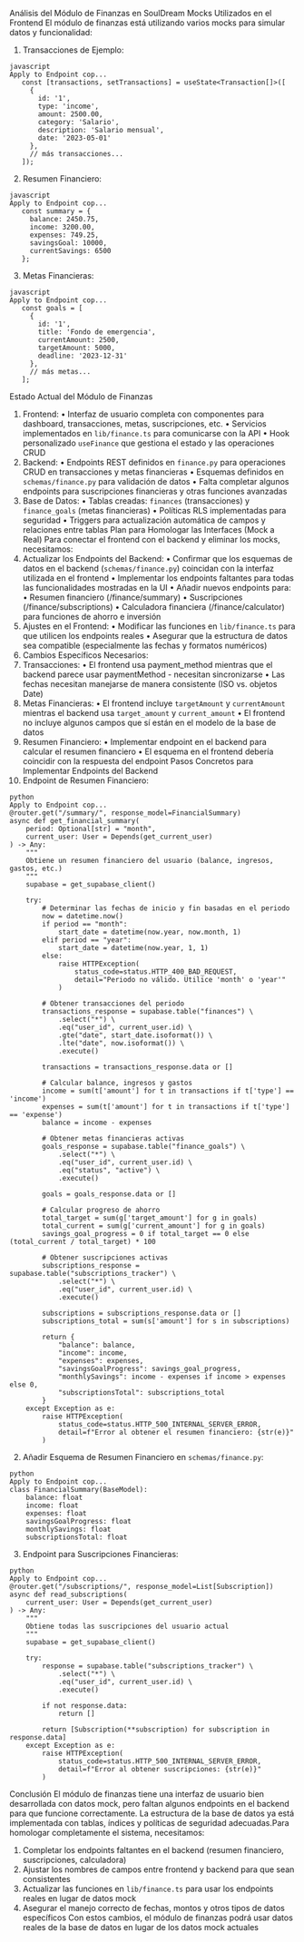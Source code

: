 Análisis del Módulo de Finanzas en SoulDream
Mocks Utilizados en el Frontend
El módulo de finanzas está utilizando varios mocks para simular datos y funcionalidad:
1.	Transacciones de Ejemplo:

```tsx
javascript
Apply to Endpoint cop...
   const [transactions, setTransactions] = useState<Transaction[]>([
     {
       id: '1',
       type: 'income',
       amount: 2500.00,
       category: 'Salario',
       description: 'Salario mensual',
       date: '2023-05-01'
     },
     // más transacciones...
   ]);
```
2.	Resumen Financiero:
```tsx 
javascript
Apply to Endpoint cop...
   const summary = {
     balance: 2450.75,
     income: 3200.00,
     expenses: 749.25,
     savingsGoal: 10000,
     currentSavings: 6500
   };
```
3.	Metas Financieras:
```tsx
javascript
Apply to Endpoint cop...
   const goals = [
     {
       id: '1',
       title: 'Fondo de emergencia',
       currentAmount: 2500,
       targetAmount: 5000,
       deadline: '2023-12-31'
     },
     // más metas...
   ];
```
Estado Actual del Módulo de Finanzas
1.	Frontend:
•	Interfaz de usuario completa con componentes para dashboard, transacciones, metas, suscripciones, etc.
•	Servicios implementados en `lib/finance.ts` para comunicarse con la API
•	Hook personalizado `useFinance` que gestiona el estado y las operaciones CRUD
2.	Backend:
•	Endpoints REST definidos en `finance.py` para operaciones CRUD en transacciones y metas financieras
•	Esquemas definidos en `schemas/finance.py` para validación de datos
•	Falta completar algunos endpoints para suscripciones financieras y otras funciones avanzadas
3.	Base de Datos:
•	Tablas creadas: `finances` (transacciones) y `finance_goals` (metas financieras)
•	Políticas RLS implementadas para seguridad
•	Triggers para actualización automática de campos y relaciones entre tablas
Plan para Homologar las Interfaces (Mock a Real)
Para conectar el frontend con el backend y eliminar los mocks, necesitamos:
1.	Actualizar los Endpoints del Backend:
•	Confirmar que los esquemas de datos en el backend (`schemas/finance.py`) coincidan con la interfaz utilizada en el frontend
•	Implementar los endpoints faltantes para todas las funcionalidades mostradas en la UI
•	Añadir nuevos endpoints para:
•	Resumen financiero (/finance/summary)
•	Suscripciones (/finance/subscriptions)
•	Calculadora financiera (/finance/calculator) para funciones de ahorro e inversión
2.	Ajustes en el Frontend:
•	Modificar las funciones en `lib/finance.ts` para que utilicen los endpoints reales
•	Asegurar que la estructura de datos sea compatible (especialmente las fechas y formatos numéricos)
3.	Cambios Específicos Necesarios:
1.	Transacciones:
•	El frontend usa payment_method mientras que el backend parece usar paymentMethod - necesitan sincronizarse
•	Las fechas necesitan manejarse de manera consistente (ISO vs. objetos Date)
2.	Metas Financieras:
•	El frontend incluye `targetAmount` y `currentAmount` mientras el backend usa `target_amount` y `current_amount`
•	El frontend no incluye algunos campos que sí están en el modelo de la base de datos
3.	Resumen Financiero:
•	Implementar endpoint en el backend para calcular el resumen financiero
•	El esquema en el frontend debería coincidir con la respuesta del endpoint
Pasos Concretos para Implementar Endpoints del Backend
1.	Endpoint de Resumen Financiero:
```tsx
python
Apply to Endpoint cop...
@router.get("/summary/", response_model=FinancialSummary)
async def get_financial_summary(
    period: Optional[str] = "month",
    current_user: User = Depends(get_current_user)
) -> Any:
    """
    Obtiene un resumen financiero del usuario (balance, ingresos, gastos, etc.)
    """
    supabase = get_supabase_client()
    
    try:
        # Determinar las fechas de inicio y fin basadas en el periodo
        now = datetime.now()
        if period == "month":
            start_date = datetime(now.year, now.month, 1)
        elif period == "year":
            start_date = datetime(now.year, 1, 1)
        else:
            raise HTTPException(
                status_code=status.HTTP_400_BAD_REQUEST,
                detail="Periodo no válido. Utilice 'month' o 'year'"
            )
            
        # Obtener transacciones del periodo
        transactions_response = supabase.table("finances") \
            .select("*") \
            .eq("user_id", current_user.id) \
            .gte("date", start_date.isoformat()) \
            .lte("date", now.isoformat()) \
            .execute()
            
        transactions = transactions_response.data or []
            
        # Calcular balance, ingresos y gastos
        income = sum(t['amount'] for t in transactions if t['type'] == 'income')
        expenses = sum(t['amount'] for t in transactions if t['type'] == 'expense')
        balance = income - expenses
            
        # Obtener metas financieras activas
        goals_response = supabase.table("finance_goals") \
            .select("*") \
            .eq("user_id", current_user.id) \
            .eq("status", "active") \
            .execute()
            
        goals = goals_response.data or []
            
        # Calcular progreso de ahorro
        total_target = sum(g['target_amount'] for g in goals)
        total_current = sum(g['current_amount'] for g in goals)
        savings_goal_progress = 0 if total_target == 0 else (total_current / total_target) * 100
            
        # Obtener suscripciones activas
        subscriptions_response = supabase.table("subscriptions_tracker") \
            .select("*") \
            .eq("user_id", current_user.id) \
            .execute()
            
        subscriptions = subscriptions_response.data or []
        subscriptions_total = sum(s['amount'] for s in subscriptions)
        
        return {
            "balance": balance,
            "income": income,
            "expenses": expenses,
            "savingsGoalProgress": savings_goal_progress,
            "monthlySavings": income - expenses if income > expenses else 0,
            "subscriptionsTotal": subscriptions_total
        }
    except Exception as e:
        raise HTTPException(
            status_code=status.HTTP_500_INTERNAL_SERVER_ERROR,
            detail=f"Error al obtener el resumen financiero: {str(e)}"
        )
```
2.	Añadir Esquema de Resumen Financiero en `schemas/finance.py`:
```tsx
python
Apply to Endpoint cop...
class FinancialSummary(BaseModel):
    balance: float
    income: float
    expenses: float
    savingsGoalProgress: float
    monthlySavings: float
    subscriptionsTotal: float
```
3.	Endpoint para Suscripciones Financieras:
```tsx
python
Apply to Endpoint cop...
@router.get("/subscriptions/", response_model=List[Subscription])
async def read_subscriptions(
    current_user: User = Depends(get_current_user)
) -> Any:
    """
    Obtiene todas las suscripciones del usuario actual
    """
    supabase = get_supabase_client()
    
    try:
        response = supabase.table("subscriptions_tracker") \
            .select("*") \
            .eq("user_id", current_user.id) \
            .execute()
        
        if not response.data:
            return []
        
        return [Subscription(**subscription) for subscription in response.data]
    except Exception as e:
        raise HTTPException(
            status_code=status.HTTP_500_INTERNAL_SERVER_ERROR,
            detail=f"Error al obtener suscripciones: {str(e)}"
        )
```
Conclusión
El módulo de finanzas tiene una interfaz de usuario bien desarrollada con datos mock, pero faltan algunos endpoints en el backend para que funcione correctamente. La estructura de la base de datos ya está implementada con tablas, índices y políticas de seguridad adecuadas.Para homologar completamente el sistema, necesitamos:
1.	Completar los endpoints faltantes en el backend (resumen financiero, suscripciones, calculadora)
2.	Ajustar los nombres de campos entre frontend y backend para que sean consistentes
3.	Actualizar las funciones en `lib/finance.ts` para usar los endpoints reales en lugar de datos mock
4.	Asegurar el manejo correcto de fechas, montos y otros tipos de datos específicos
Con estos cambios, el módulo de finanzas podrá usar datos reales de la base de datos en lugar de los datos mock actuales
